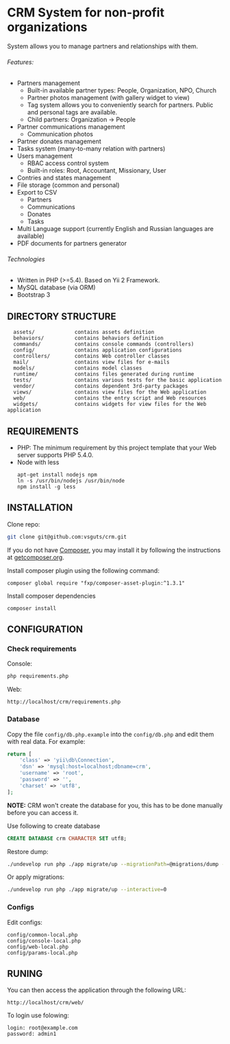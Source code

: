CRM System for non-profit organizations
=======================================

System allows you to manage partners and relationships with them.

###### Features:
- Partners management
  - Built-in available partner types: People, Organization, NPO, Church
  - Partner photos management (with gallery widget to view)
  - Tag system allows you to conveniently search for partners. Public and personal tags are available.
  - Child partners: Organization -> People
- Partner communications management
  - Communication photos
- Partner donates management
- Tasks system (many-to-many relation with partners)
- Users management
  - RBAC access control system
  - Built-in roles: Root, Accountant, Missionary, User
- Contries and states management
- File storage (common and personal)
- Export to CSV
  - Partners
  - Communications
  - Donates
  - Tasks
- Multi Language support (currently English and Russian languages are available)
- PDF documents for partners generator

###### Technologies
- Written in PHP (>=5.4). Based on Yii 2 Framework.
- MySQL database (via ORM)
- Bootstrap 3


DIRECTORY STRUCTURE
-------------------

      assets/             contains assets definition
      behaviors/          contains behaviors definition
      commands/           contains console commands (controllers)
      config/             contains application configurations
      controllers/        contains Web controller classes
      mail/               contains view files for e-mails
      models/             contains model classes
      runtime/            contains files generated during runtime
      tests/              contains various tests for the basic application
      vendor/             contains dependent 3rd-party packages
      views/              contains view files for the Web application
      web/                contains the entry script and Web resources
      widgets/            contains widgets for view files for the Web application



REQUIREMENTS
------------

- PHP: The minimum requirement by this project template that your Web server supports PHP 5.4.0.
- Node with less
  ~~~
  apt-get install nodejs npm
  ln -s /usr/bin/nodejs /usr/bin/node
  npm install -g less
  ~~~


INSTALLATION
------------

Clone repo:

```bash
git clone git@github.com:vsguts/crm.git
```

If you do not have [Composer](http://getcomposer.org/), you may install it by following the instructions
at [getcomposer.org](http://getcomposer.org/doc/00-intro.md#installation-nix).

Install composer plugin using the following command:

~~~
composer global require "fxp/composer-asset-plugin:^1.3.1"
~~~

Install composer dependencies

~~~
composer install
~~~


CONFIGURATION
-------------

### Check requirements

Console:
```bash
php requirements.php
```

Web:
~~~
http://localhost/crm/requirements.php
~~~

### Database

Copy the file `config/db.php.example` into the `config/db.php` and edit them with real data. For example:

```php
return [
    'class' => 'yii\db\Connection',
    'dsn' => 'mysql:host=localhost;dbname=crm',
    'username' => 'root',
    'password' => '',
    'charset' => 'utf8',
];
```

**NOTE:** CRM won't create the database for you, this has to be done manually before you can access it.

Use following to create database

```sql
CREATE DATABASE crm CHARACTER SET utf8;
```

Restore dump:

```bash
./undevelop run php ./app migrate/up --migrationPath=@migrations/dump --interactive=0
```

Or apply migrations:

```bash
./undevelop run php ./app migrate/up --interactive=0
```

### Configs

Edit configs:
~~~
config/common-local.php
config/console-local.php
config/web-local.php
config/params-local.php
~~~

RUNING
------

You can then access the application through the following URL:

~~~
http://localhost/crm/web/
~~~

To login use folowing:
~~~
login: root@example.com
password: admin1
~~~
